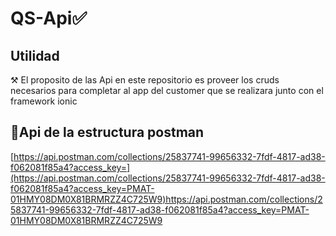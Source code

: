 # QS-Api✅

## Utilidad
⚒️ El proposito de las Api en este repositorio es proveer los cruds necesarios para completar al app del customer que se realizara junto con el framework ionic

## 💼Api de la estructura postman
[https://api.postman.com/collections/25837741-99656332-7fdf-4817-ad38-f062081f85a4?access_key=](https://api.postman.com/collections/25837741-99656332-7fdf-4817-ad38-f062081f85a4?access_key=PMAT-01HMY08DM0X81BRMRZZ4C725W9)https://api.postman.com/collections/25837741-99656332-7fdf-4817-ad38-f062081f85a4?access_key=PMAT-01HMY08DM0X81BRMRZZ4C725W9
